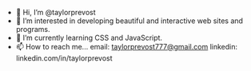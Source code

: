 - 👋 Hi, I’m @taylorprevost
- 👀 I’m interested in developing beautiful and interactive web sites and programs.
- 🌱 I’m currently learning CSS and JavaScript.
- 📫 How to reach me...
    email: taylorprevost777@gmail.com
    linkedin: linkedin.com/in/taylorprevost

<!---
taylorprevost/taylorprevost is a ✨ special ✨ repository because its `README.md` (this file) appears on your GitHub profile.
You can click the Preview link to take a look at your changes.
--->
